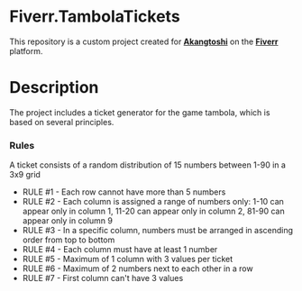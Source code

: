 # Fiverr.TambolaTickets
This repository is a custom project created for [**Akangtoshi**](https://www.fiverr.com/akangtoshi) on the [**Fiverr**](https://www.fiverr.com) platform.
# Description
The project includes a ticket generator for the game tambola, which is based on several principles.
### Rules
A ticket consists of a random distribution of 15 numbers between 1-90 in a 3x9 grid
-   RULE #1 - Each row cannot have more than 5 numbers
-   RULE #2 - Each column is assigned a range of numbers only: 1-10 can appear only in column 1, 11-20 can appear only in column 2, 81-90 can appear only in column 9
-   RULE #3 - In a specific column, numbers must be arranged in ascending order from top to bottom
-   RULE #4 - Each column must have at least 1 number
-   RULE #5 - Maximum of 1 column with 3 values per ticket
-   RULE #6 - Maximum of 2 numbers next to each other in a row
-   RULE #7 - First column can't have 3 values
